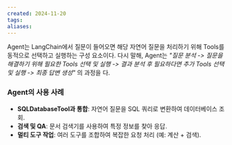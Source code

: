 ```yaml
---
created: 2024-11-20
tags: 
aliases:
---
```

Agent는 LangChain에서 질문이 들어오면 해당 자연어 질문을 처리하기 위해 Tools를 동적으로 선택하고 실행하는 구성 요소이다.
다시 말해, Agent는 *"질문 분석 -> 질문을 해결하기 위해 필요한 Tools 선택 및 실행 -> 결과 분석 후 필요하다면 추가 Tools 선택 및 실행 -> 최종 답변 생성"* 의 과정을 다.

### Agent의 사용 사례

- **SQLDatabaseTool과 통합**: 자연어 질문을 SQL 쿼리로 변환하여 데이터베이스 조회.
- **검색 및 QA**: 문서 검색기를 사용하여 특정 정보를 찾아 응답.
- **멀티 도구 작업**: 여러 도구를 조합하여 복잡한 요청 처리 (예: 계산 + 검색).